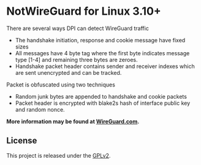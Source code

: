 # NotWireGuard for Linux 3.10+

There are several ways DPI can detect WireGuard traffic

- The handshake initiation, response and cookie message have fixed sizes
- All messages have 4 byte tag where the first byte indicates message type [1-4] and remaining three bytes are zeroes.
- Handshake packet header contains sender and receiver indexes which are sent unencrypted and can be tracked.

Packet is obfuscated using two techniques

- Random junk bytes are appended to handshake and cookie packets
- Packet header is encrypted with blake2s hash of interface public key and random nonce.

**More information may be found at [WireGuard.com](https://www.wireguard.com/).**

## License

This project is released under the [GPLv2](COPYING).
